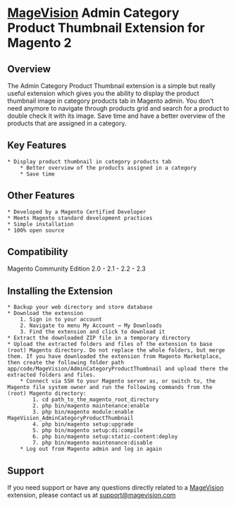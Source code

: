 # [MageVision](https://www.magevision.com/) Admin Category Product Thumbnail Extension for Magento 2

## Overview
The Admin Category Product Thumbnail extension is a simple but really useful extension which gives you the ability to display the product thumbnail image in category products tab in Magento admin. You don't need anymore to navigate through products grid and search for a product to double check it with its image. Save time and have a better overview of the products that are assigned in a category.

## Key Features
	* Display product thumbnail in category products tab
        * Better overview of the products assigned in a category
        * Save time
	
## Other Features
	* Developed by a Magento Certified Developer
	* Meets Magento standard development practices
	* Simple installation
	* 100% open source

## Compatibility
Magento Community Edition 2.0 - 2.1 - 2.2 - 2.3

## Installing the Extension
	* Backup your web directory and store database
	* Download the extension
		1. Sign in to your account
		2. Navigate to menu My Account → My Downloads
		3. Find the extension and click to download it
	* Extract the downloaded ZIP file in a temporary directory
	* Upload the extracted folders and files of the extension to base (root) Magento directory. Do not replace the whole folders, but merge them. If you have downloaded the extension from Magento Marketplace, then create the following folder path app/code/MageVision/AdminCategoryProductThumbnail and upload there the extracted folders and files.
        * Connect via SSH to your Magento server as, or switch to, the Magento file system owner and run the following commands from the (root) Magento directory:
            1. cd path_to_the_magento_root_directory 
            2. php bin/magento maintenance:enable
            3. php bin/magento module:enable MageVision_AdminCategoryProductThumbnail
            4. php bin/magento setup:upgrade
            5. php bin/magento setup:di:compile
            6. php bin/magento setup:static-content:deploy
            7. php bin/magento maintenance:disable
        * Log out from Magento admin and log in again

## Support
If you need support or have any questions directly related to a [MageVision](https://www.magevision.com/) extension, please contact us at [support@magevision.com](mailto:support@magevision.com)